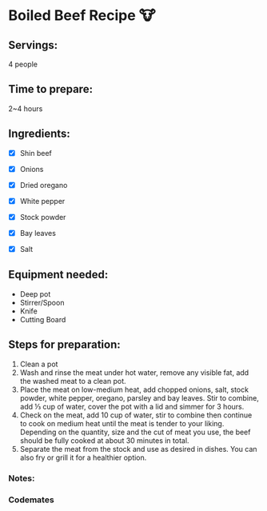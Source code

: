 # Boiled Beef Recipe :cow:

## Servings: 
4 people

## Time to prepare: 
2~4 hours

## Ingredients:
- [x] Shin beef
- [x] Onions
- [x] Dried oregano
- [x] White pepper
- [x] Stock powder
- [x] Bay leaves
- [x] Salt


## Equipment needed:
- Deep pot
- Stirrer/Spoon
- Knife
- Cutting Board


## Steps for preparation:
1. Clean a pot	
2. Wash and rinse the meat under hot water, remove any visible fat, add the washed meat to a clean pot.
3.	Place the meat on low-medium heat, add chopped onions, salt, stock powder, white pepper, oregano, parsley and bay leaves. Stir to combine, add ⅓ cup of water, cover the pot with a lid and simmer for 3 hours.
4.	Check on the meat, add 10 cup of water, stir to combine then continue to cook on medium heat until the meat is tender to your liking. Depending on the quantity, size and the cut of meat you use, the beef should be fully cooked at about 30 minutes in total.
5.	Separate the meat from the stock and use as desired in dishes. You can also fry or grill it for a healthier option.




### Notes:



### Codemates #
